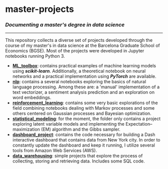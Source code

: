 # master-projects
### ***Documenting a master's degree in data science***
---
This repository collects a diverse set of projects developed through the course of my master's in data science at the Barcelona Graduate School of Economics (BGSE). Most of the projects were developed in Jupyter notebooks running Python 3.

- **[ML_toolbox](ML_toolbox)**: contains practical examples of machine learning models using ***scikit-learn***. Additionally, a theoretical notebook on neural networks and a practical implementation using ***PyTorch*** are available.
- **[nlp](nlp)**: contains a several notebooks exploring the basics of natural language processing. Among these are: a 'manual' implementation of a text vectorizer, a sentiment analysis prediction and an exploration on word embeddings.
- **[reinforcement_learning](reinforcement_learning)**: contains some very basic explorations of the field combining notebooks dealing with Markov processes and some others centered on Gaussian processes and Bayesian optimization.
- **[statistical_modeling](statistical_modeling)**: for the moment, the folder only contains a project exploring latent variable models and implementing the Expectation–maximization (EM) algorithm and the Gibbs sampler.
- **[dashboard_project](dashboard_project)**: contains the code necessary for building a Dash interactive dashboard that contains data from New York city. In order to constantly update the dashboard and keep it running, I utilize several tools from Amazon Web Services (AWS).
- **[data_warehousing](data_warehousing)**: simple projects that explore the process of collecting, storing and retrieving data. Includes some SQL code.
